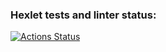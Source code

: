### Hexlet tests and linter status:
[![Actions Status](https://github.com/DmitryK1995/frontend-project-lvl4/workflows/hexlet-check/badge.svg)](https://github.com/DmitryK1995/frontend-project-lvl4/actions)